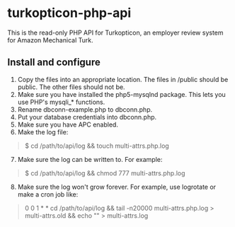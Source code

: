 # turkopticon-php-api

This is the read-only PHP API for Turkopticon, an employer review system for Amazon Mechanical Turk.

## Install and configure

1. Copy the files into an appropriate location. The files in /public should be public. The other files should not be.
2. Make sure you have installed the php5-mysqlnd package. This lets you use PHP's mysqli_* functions.
3. Rename dbconn-example.php to dbconn.php.
4. Put your database credentials into dbconn.php.
5. Make sure you have APC enabled.
6. Make the log file:
> $ cd /path/to/api/log && touch multi-attrs.php.log
7. Make sure the log can be written to. For example:
> $ cd /path/to/api/log && chmod 777 multi-attrs.php.log
8. Make sure the log won't grow forever. For example, use logrotate or make a cron job like:
> 0 0 1 * * cd /path/to/api/log && tail -n20000 multi-attrs.php.log > multi-attrs.old && echo "" > multi-attrs.log
